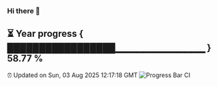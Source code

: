 ### Hi there 👋
⏳ Year progress { █████████████████▁▁▁▁▁▁▁▁▁▁▁▁▁ } 58.77 %
---
⏰ Updated on Sun, 03 Aug 2025 12:17:18 GMT
![Progress Bar CI](https://github.com/Moyi321/Moyi321/workflows/Progress%20Bar%20CI/badge.svg)
